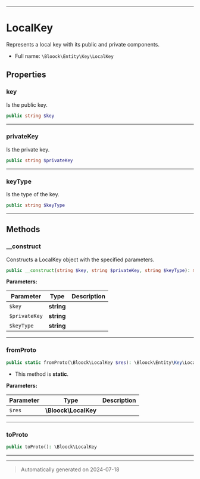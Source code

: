 ***

# LocalKey

Represents a local key with its public and private components.



* Full name: `\Bloock\Entity\Key\LocalKey`



## Properties


### key

Is the public key.

```php
public string $key
```






***

### privateKey

Is the private key.

```php
public string $privateKey
```






***

### keyType

Is the type of the key.

```php
public string $keyType
```






***

## Methods


### __construct

Constructs a LocalKey object with the specified parameters.

```php
public __construct(string $key, string $privateKey, string $keyType): mixed
```








**Parameters:**

| Parameter | Type | Description |
|-----------|------|-------------|
| `$key` | **string** |  |
| `$privateKey` | **string** |  |
| `$keyType` | **string** |  |





***

### fromProto



```php
public static fromProto(\Bloock\LocalKey $res): \Bloock\Entity\Key\LocalKey
```



* This method is **static**.




**Parameters:**

| Parameter | Type | Description |
|-----------|------|-------------|
| `$res` | **\Bloock\LocalKey** |  |





***

### toProto



```php
public toProto(): \Bloock\LocalKey
```












***


***
> Automatically generated on 2024-07-18
